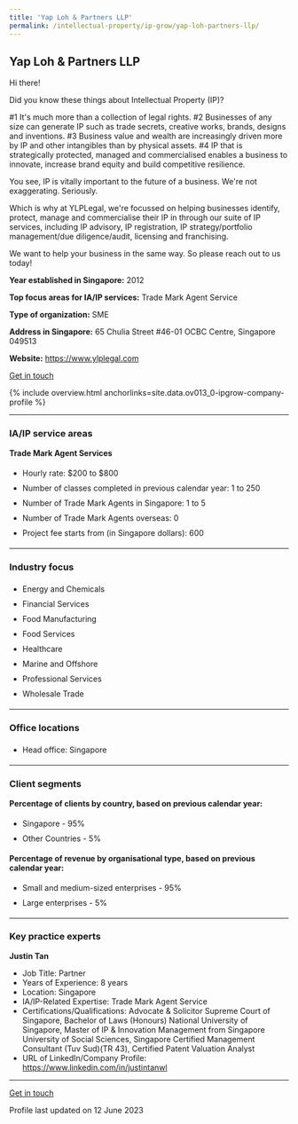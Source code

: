 ```yaml
---
title: 'Yap Loh & Partners LLP'
permalink: /intellectual-property/ip-grow/yap-loh-partners-llp/
---
```


## Yap Loh & Partners LLP

Hi there! 

Did you know these things about Intellectual Property (IP)?

#1 It's much more than a collection of legal rights.
#2 Businesses of any size can generate IP such as trade secrets, creative works, brands, designs and inventions.
#3 Business value and wealth are increasingly driven more by IP and other intangibles than by physical assets.
#4 IP that is strategically protected, managed and commercialised enables a business to innovate, increase brand equity and build competitive resilience. 

You see, IP is vitally important to the future of a business. We're not exaggerating. Seriously. 

Which is why at YLPLegal, we're focussed on helping businesses identify, protect, manage and commercialise their IP in through our suite of IP services, including IP advisory, IP registration, IP strategy/portfolio management/due diligence/audit, licensing and franchising. 

We want to help your business in the same way. So please reach out to us today!

<b>Year established in Singapore:</b> 2012

<b>Top focus areas for IA/IP services:</b> Trade Mark Agent Service

<b>Type of organization:</b> SME

<b>Address in Singapore:</b> 65 Chulia Street #46-01 OCBC Centre, Singapore 049513

<b>Website:</b> <a href='https://www.ylplegal.com'>https://www.ylplegal.com</a>

<a class='btn' href='https://form.gov.sg/643f50203b2d450011a60640' target='_blank' rel='noopener'>Get in touch</a>

{% include overview.html anchorlinks=site.data.ov013_0-ipgrow-company-profile %}

---
<a name='ip-related-service-areas'></a>
### IA/IP service areas

**Trade Mark Agent Services**

<ul>
<li style='line-height: 27px; margin: 0px 0px !important'>Hourly rate:  $200 to $800</li>
<li style='line-height: 27px; margin: 0px 0px !important'>Number of classes completed in previous calendar year: 1 to 250</li>
<li style='line-height: 27px; margin: 0px 0px !important'>Number of Trade Mark Agents in Singapore: 1 to 5</li>
<li style='line-height: 27px; margin: 0px 0px !important'>Number of Trade Mark Agents overseas: 0</li>
<li style='line-height: 27px; margin: 0px 0px !important'>Project fee starts from (in Singapore dollars):  600</li>
</ul>

---
<a name='industry-focus'></a>
### Industry focus

<ul><li style='line-height: 27px; margin: 0px 0px !important'> Energy and Chemicals</li><li style='line-height: 27px; margin: 0px 0px !important'>Financial Services</li><li style='line-height: 27px; margin: 0px 0px !important'>Food Manufacturing</li><li style='line-height: 27px; margin: 0px 0px !important'>Food Services</li><li style='line-height: 27px; margin: 0px 0px !important'>Healthcare</li><li style='line-height: 27px; margin: 0px 0px !important'>Marine and Offshore</li><li style='line-height: 27px; margin: 0px 0px !important'>Professional Services</li><li style='line-height: 27px; margin: 0px 0px !important'>Wholesale Trade</li></ul>

---
<a name='office-locations'></a>
### Office locations

<ul><li style='line-height: 27px; margin: 0px 0px !important'> Head office: Singapore</li></ul>

---
<a name='client-segments'></a>
### Client segments

**Percentage of clients by country, based on previous calendar year:**

<ul><li style='line-height: 27px; margin: 0px 0px !important'> Singapore - 95%	</li><li style='line-height: 27px; margin: 0px 0px !important'>Other Countries - 5%</li></ul>

**Percentage of revenue by organisational type, based on previous calendar year:**

<ul><li style='line-height: 27px; margin: 0px 0px !important'> Small and medium-sized enterprises - 95%</li><li style='line-height: 27px; margin: 0px 0px !important'>Large enterprises - 5%</li></ul>

---
<a name='key-practice-experts'></a>
### Key practice experts

**Justin Tan**

- Job Title: Partner
- Years of Experience: 8 years
- Location: Singapore
- IA/IP-Related Expertise: Trade Mark Agent Service
- Certifications/Qualifications: Advocate & Solicitor Supreme Court of Singapore, Bachelor of Laws (Honours) National University of Singapore, Master of IP & Innovation Management from Singapore University of Social Sciences, Singapore Certified Management Consultant (Tuv Sud)(TR 43), Certified Patent Valuation Analyst
- URL of LinkedIn/Company Profile: <a href="https://www.linkedin.com/in/justintanwl" target="_blank" rel="noopener">https://www.linkedin.com/in/justintanwl</a>

---
<p>
<a class='btn' href='https://form.gov.sg/643f50203b2d450011a60640' target='_blank' rel='noopener'>Get in touch</a>
</p>
Profile last updated on 12 June 2023
